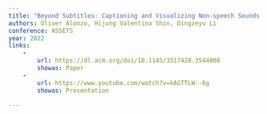```yaml
---
title: "Beyond Subtitles: Captioning and Visualizing Non-speech Sounds to Improve Accessibility of User-Generated Videos"
authors: Oliver Alonzo, Hijung Valentina Shin, Dingzeyu Li
conference: ASSETS
year: 2022
links:
    -
        url: https://dl.acm.org/doi/10.1145/3517428.3544808
        showas: Paper
    -
        url: https://www.youtube.com/watch?v=kAGTTLW--6g
        showas: Presentation
   
---
```

